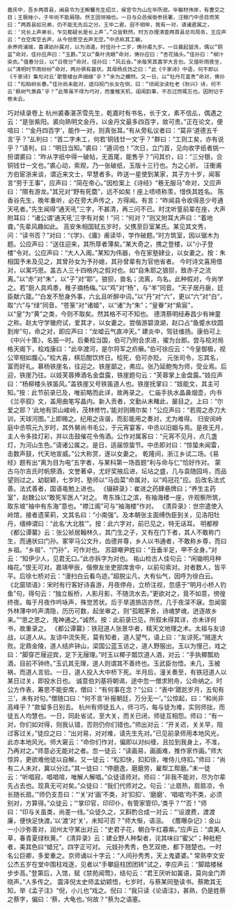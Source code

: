<!-- { "loadSidebar": true } -->
	嘉庆中，吾乡两首县，闽县令为王畹馨先生绍兰，侯官令为山左毕所谠。毕躯材伟岸，有曹交之目；王极矬小，于毕尚不能肩随。然王固领袖也。一日与众邑侯衙参抚署，汪稼门中丞目而笑曰：“两首县如兄弟，仍不能无先后之分。王毕二君，迥不相侔，我有一对，请诸君属之，云：‘兄长上声弟长，乍见都疑长是长上声’。”众皆默然。时方办理清查两首县总司局务，王应声云：“仓空库空去声，从今但愿空去声无空。”中丞称其工敏。
	余养疴浦城，喜课幼孙属对，以为消遣。时佳孙十二岁，俦孙甫九岁。一日晨起盥洗，偶以“铜盆”命对，佳孙应声曰：“玉爵。”又以“桑叶洗眼”命对，俦孙应曰：“杏花插头。”佳孙曰：“柳汁染衣。”值春分日，以“日夜分”命对，佳孙曰：“风云会。”余每笑其喜学大言也。又值听雨夜坐，以“清明时节雨纷纷”命对，两孙俱有窘状。其母杨氏饬之曰：“此《千家诗》中语，何不即以《千家诗》集句对云‘歌管楼台声细细’乎？”余为之冁然。又一日，以“牡丹花富贵”命对，俦孙曰：“松柏树长春。”佳孙尚未能对，适归祝门长女在侧，曰：“顷闻汝读杜老《秋兴》诗，何不云‘枫树气萧森’乎？”此等虽不得为巧对，而童稚天机，闺闱韵事，不忍过而辄忘也。因附记于卷末云。
巧对续录卷上
	杭州裘春湛茮雪先生，乾嘉时有书名，长于文，素不信乩，偶遇之云：“是张紫阳。裘向熟明文金丹，以金丹文最多四百字，故可贵。”正在论文，便喧曰：“‘金丹四百字’，能作一对，则真张耳。”有从旁私议者曰：“莫非‘道德五千言’乎？”乩判曰：“首二字未工，何若‘铜钱廿一文’乎？”群曰：“工则工矣，亦有说乎？”请判，曰：“明日当知。”裘曰：“遁词也！”次日，立门首，见向收字纸者挑一担谓裘曰：“昨从字纸中得一破帖，无首尾，能售乎？”问其价，曰：“三分银，合铜钱廿一文也。”裘心动，索观，乃一张破纸，玉版十三行也。为之心折。
	汪衡甫方伯宦浙来谈，谓近来文士，早慧者多。昨送一星使到某家，其子方十岁，闻客言“劳于王事”，应声曰：“简在帝心。”因检案上《诗经》“巷无服马”命对，又应声曰：“隰有游龙。”其兄对“野有死麕”，远不如矣！座上啧啧称羡，惜佚其姓名。
	陈香谷先生，晚年重听，必在旁大声传之，方得闻。有言：“昨闻县令收得恶少号通天吼者。”先生闻得“通天吼”三字，不甚清，再三问不已。时沈听篁前辈在座，大声附耳曰：“诸公谓‘通天吼’三字有对矣！”问：“何对？”则又附耳大声曰：“着地聋。”先辈风趣如此。
	高安朱相国轼五岁时，父携至巨室某氏。某见其文秀，问：“读书否？”对曰：“《学》、《庸》甫读毕，学作破题。”时方筑室，因以锯木为题。公应声曰：“送往迎来，其所厚者薄矣。”某大奇之，携之登楼，以“小子登楼”令对。公应声曰：“大人入阁。”某知为伟器，令在家塾肄业，以女妻之。按：朱相国予未及见之，其曾孙女为予孙媳，其孙曾辈有为官他省者。
	今时诗文喜用借对，以寓巧思。盖古人三十四格内之假对也。如“自朱耶之狼狈，致赤子之流离。”以“赤”对“朱”，以“子”对“耶”。狼狈，兽名；流离，鸟名。此种假对，今尚学之。若“厨人具鸡黍，稚子摘杨梅。”以“鸡”对“杨”，与“羊”同音。“天子居丹扆，廷臣献六箴。”“白发不愁身外事，六幺且听醉中词。”以“丹”对“六”，更以“六”对“白”，取“六”与“绿”同音。“苍箓”对“诸姬”，以“诸”为“朱”；“皇眷”对“紫宸”，以“皇”为“黄”之类，今则不取矣。然其格不可不知也。
	德清蔡明经寿昌少有神童之称。赵太守学辙府试，爱其才，以女妻之。尝偕游碧浪湖，赵口占“鱼蹙水纹圆到岸”句，命之对，即应声曰：“龙嘘云气直冲天。”
	建炎中，驾驻维扬。康伯可上《中兴十策》，名振一时。后秦桧当国，伯可乃附会求进，擢为台郎。尝与桧对局格天阁下，桧戏康曰：“此卒渡河，是尔将军之疥癞。”伯可徐应云：“今皇御极，视公宰相如腹心。”桧大喜，棋后酣饮终日。桧死，伯可亦贬。
	元张司令，忘其名，富而好礼。慕杨铁崖名，往迎之。铁崖鄙之，弗应。张乃延鲍恂为师，受业焉。后迎，铁崖乃往。以妓芙蓉捧酒名金盘露，铁崖题句云：“芙蓉掌上金盘露。”妓应声曰：“杨柳楼头铁笛风。”盖铁崖又号铁笛道人也。铁崖抚掌曰：“妓能文，其主可知。”按：此节前录已及，唯前略而此详，故再录之。
	仁庙手执水晶鼻烟壶，内书《兰亭叙》文，盖用曲笔写晶内。新入贡者，文勤从未睹此，屡目之。上曰：“尔爱之耶？‘此地有崇山峻岭，茂林修竹。’能对则赐尔矣！”公应声曰：“若周之赤刀大训，天球河图。”上即赐之。纪用之诙谐，而彭能用之奏对，尤为难得。
	归安闵峙庭中丞鹗元九岁时，其外舅尚书毛公，于元宵宴客，中丞以旧姻与焉。是夜无月，主人令多挂灯彩，并以击鼓催花令侑酒。公作对属客曰：“元宵不见月，点几盏灯，为河山生色。”请诸公属之。是日，适届惊蛰节。中丞即对曰：“惊蛰未闻雷，击数声鼓，代天地宣威。”公大称赏，遂以女妻之。
	乾隆间，浙江乡试二场。《易经》题有出“离为目为电”五字者，与某科第一场首题“利与命与仁”恰好作对。
	蒙古乌尔吉氏时帆祭酒，文誉著卓，尤好奖掖后进，坛坫之盛，几与袁随园埓，而品望则过之。幼聪颖，七岁时，塾师以“马齿菜”命属对，以“鸡冠花”应。后改名法式善。法式善者，国语黾勉上进也。
	《辍耕录》：崔进之药肆悬牌曰；“养生主药室”，赵魏公以“敢死军医人”对之。
	粤东珠江之滨，有袖海楼一座，许观察所筑，取东坡“袖中有东海”意也。“襟江阁”可与“袖海楼”作对。
	《清异录》：世宗遣使入岭馆，接者遗茉莉，文其名曰：“小南强”。及本朝张主面缚伪臣到关，见洛阳牡丹，缙绅谓曰：“此名‘大北胜’”。按：此六字对，前已见之，特无话耳。
	明都穆《都公谭纂》云：张公祯居翰林久，其门生之子，又有在门下者，其人不敢称门生，而通状曰门孙。冢宰马公文升，齿德并尊，乡人以书通者，不敢称乡尊，而曰乡祖。“乡祖”、“门孙”，可作对也。
	苏颋嘲尹姓曰：“丑垂半足，甲不全身。”对云：“知伊少人，见君无口。”此亦拆字为对也。
	祐山检古人佳句云：“闲锄明月种梅花。”恨无可对。嘉靖甲辰，偕僚友坐吏部席舍中，以前句索对。对者数人，皆平平。后徐七桥对云：“漫扫白云看鸟迹。”超脱尘凡，大有仙气，因呼为徐白云。
	《北窗琐语》：宋时有行客好诗喜游，月夜停舟，立桥注视，忽感于“明月小桥人钓鱼”句，得句云：“独立板桥，人影月影，不随流水去。”更欲对之，竟不如意，徬徨终夜。每于月夜作吟咏声，殊觉苦状。后于旱道旅店亦然，几于夜深不寐。忽闻窗外林薄中吟声清隐，历历可数，起坐审之，则“孤眠茅舍，诗魂梦魂，迸逐故乡来。”“思之思之，鬼神通之。”诚然。按：此前录已见，所叙未得其详，亦未详何书，故重录之。
	《都公谭纂》：铁冠道人张景华者，精天文地理之术。太祖与友谅战，以道人从。友谅中流矢死，莫有知者，道人望气，语上曰：“友谅死。”贼遂大败。定鼎金陵，道人结庐钟山，梁国公蓝玉访之，道人野服出。玉以为慢己，戏之曰：“脚穿芒屦迎宾，足下无屦理。”时玉以椰子瓢饮道人酒，对云：“手执椰瓢劝酒，目前不钟终。”玉讥其无理，道人则谓其不善终也。玉武臣勿悟。未几，玉被祸，而道人言验。一日，道人投入大中桥下死。半月后，潼关奏至，有铁冠道人以某日过关，即投水日也。
	诚意伯刘基将朝谒，途中忽一僧求附舟，公命纳之。时公方作表，筹思不能安席，僧曰：“有何事在念？”公曰：“表中‘蹉跎岁月，五旬有三’，未有对句。”僧随口曰：“何不言‘补报朝廷，万分无一’。”公惊起，曰：“和尚非高峰乎？”款留多日别去。
	杭州有师徒五人，师刁巧，每与徒为难，实则师拙，而徒五人均慧也。一日，同赴省试，至大关，而关已闭，师徒互相怨。师曰：“有一对，你们如对得，则我认错，否则仍你们错也。”师出对云：“开关迟，关关早，阻过客过关。”徒应之曰：“出对易，对对难，请先生先对。”已见前录师用本地风光，此亦本地风光。师大窘云：“命你们作对，偏即以对纠缠，且拉到我身上，不准，乃再对之。”师意必无能对之者。忽一徒云：“读画易，画画难，推作家作画。”师大惊异，更欲难他徒以自解。又一徒云：“松扣快，扣扣徐，唯侍儿侍扣。”师曰：“尚有二人未对，冀以分过。”其一徒曰：“停磨逸，磨磨劳，雇帮工帮磨。”末一徒云：“听唱寂，唱唱喧，唯解人解唱。”众徒请师对。师曰：“非我不能对，尽为尔辈先占去也。现真无可对矣。”众徒曰：“我们代师对之。句云：‘止扇热，扇扇凉，令长随长扇。’”师仍支吾曰：“‘关’对‘画’不类，对‘扣扣’、‘磨磨’、‘唱唱’均不类，必须别对，方算得。”众徒云；“‘掌印官，印印仆，有管家管印。’类乎？”“否！”师曰：“印与关虽类，尚差一线。”众徒久之，又斟酌合成一对云：“‘设渡费，渡渡廉，便快足快渡。’以‘渡’对‘关’，未知可否？”师大惭，语沮。
	《簷曝杂记》：金山一小沙弥善对，润州太守某出对云：“史君子花，朝白午红暮紫。”应声云：“虞美人草，春青夏绿秋黄。”
	《清异录》云：建业野人种梨者，诧其味曰“蜜父”；种枇杷者，美其色曰“蜡兄”。四字正可对。
	元妓孙秀秀，色艺双绝，都下翘楚也。一时名公巨卿，多爱重之。京师诵以十字云：“人间孙秀秀，天上鬼婆婆。”
	常熟李文安公杰五岁在堂中围柱戏逐，见者以“手攀庭柱团团转”试之，李应声云：“脚踏楼梯步步高。”登第后，入馆，赋《禁苑闻莺》，结句云：“君王厌听如簧语，莫向金门弄晓声。”人多传之。
	震泽倪太史师孟幼颖悟，七岁时，与蔡某同塾读书。蔡欺其无知，举《孟子注》“倪，小儿也”戏之。倪曰：“我只读《论语注》，甚熟，仍是姓蔡之蔡字，偏曰：‘蔡，大龟也。’何故？”蔡为之语塞。

